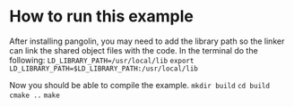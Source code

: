 # How to run this example

After installing pangolin, you may need to add the library path so the linker can link the shared object files with the code.  In the terminal do the following:
`LD_LIBRARY_PATH=/usr/local/lib`
`export LD_LIBRARY_PATH=$LD_LIBRARY_PATH:/usr/local/lib`

Now you should be able to compile the example.
`mkdir build`
`cd build`
`cmake ..`
`make`
